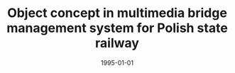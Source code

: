 ---
# Documentation: https://wowchemy.com/docs/managing-content/

title: Object concept in multimedia bridge management system for Polish state railway
subtitle: ''
summary: ''
authors:
- Jan Bień
- Dariusz Król
- piasecki
tags: []
categories: []
date: '1995-01-01'
lastmod: 2022-10-07T05:08:23Z
featured: false
draft: false

# Featured image
# To use, add an image named `featured.jpg/png` to your page's folder.
# Focal points: Smart, Center, TopLeft, Top, TopRight, Left, Right, BottomLeft, Bottom, BottomRight.
image:
  caption: ''
  focal_point: ''
  preview_only: false

# Projects (optional).
#   Associate this post with one or more of your projects.
#   Simply enter your project's folder or file name without extension.
#   E.g. `projects = ["internal-project"]` references `content/project/deep-learning/index.md`.
#   Otherwise, set `projects = []`.
projects: []
publishDate: '2022-10-07T05:08:21.954469Z'
publication_types:
- '4'
abstract: ''
publication: ''
---